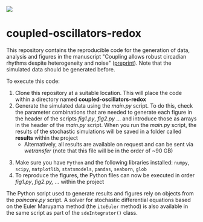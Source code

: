 <!-- badges: start -->
<!--<a href="https://www.ncbi.nlm.nih.gov/geo/query/acc.cgi?acc=GSE205155"><img src="https://img.shields.io/badge/Data-GSE205155-green.svg?style=plastic" alt="" /></a>-->
<!--[![](https://img.shields.io/badge/Data-10.1101/2022.06.03.494693-blue.svg)](https://doi.org/10.1101/2022.06.03.494693)-->
[![](https://img.shields.io/badge/Preprint-10.1101/2022.06.03.494693-yellow.svg)](https://doi.org/10.1101/2022.06.03.494693)
<!--[![](https://img.shields.io/badge/Data-10.1101/2022.06.03.494693-blue.svg)](https://doi.org/10.1101/2022.06.03.494693)-->
 <!-- badges: end -->

# coupled-oscillators-redox

This repository contains the reproducible code for the generation of data, analysis and figures in the manuscript "Coupling allows robust circadian rhythms despite heterogeneity and noise" ([preprint](https://www.biorxiv.org/)). Note that the simulated data should be generated before.

To execute this code:

1. Clone this repository at a suitable location. This will place the code within a directory named **coupled-oscillators-redox**
2. Generate the simulated data using the *main.py* script. To do this, check the parameter combinations that are needed to generate each figure in the header of the scripts *fig1.py*, *fig2.py* ... and introduce those as arrays in the header of the *main.py* script. When you run the *main.py* script, the results of the stochastic simulations will be saved in a folder called **results** within the project 
   - Alternatively, all results are available on request and can be sent via *wetransfer* (note that this file will be in the order of ~90 GB)
<!--2. Download all the simulated data from [here](https://www.zenodo.org/) (under the `results` folder) (or alternatively generate all the simulated data using the *main.py* script)-->
3. Make sure you have `Python` and the following libraries installed: `numpy`, `scipy`, `matplotlib`, `statsmodels`, `pandas`, `seaborn`, `glob`
4. To reproduce the figures, the Python files can now be executed in order *fig1.py*, *fig2.py,* ... within the project 

The Python script used to generate results and figures rely on objects from the *poincare.py* script. A solver for stochastic differential equations based on the Euler Maruyama method (the `itoEuler` method) is also available in the same script as part of the `sdeIntegrator()` class.

<!--To reproduce the figures, the Python files can now be executed in order *fig1.py, fig2.py,* ... within the project.-->

